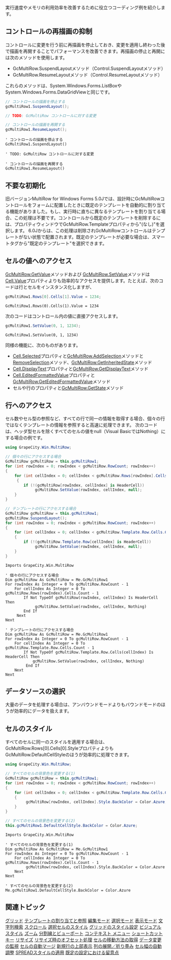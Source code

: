 実行速度やメモリの利用効率を改善するために役立つコーディング例を紹介します。

## コントロールの再描画の抑制

コントロールに変更を行う前に再描画を停止しておき、変更を適用し終わった後で描画を再開することでパフォーマンスを改善できます。再描画の停止と再開には次のメソッドを使用します。
* GcMultiRow.SuspendLayoutメソッド（Control.SuspendLayoutメソッド）
* GcMultiRow.ResumeLayoutメソッド（Control.ResumeLayoutメソッド）

これらのメソッドは、System.Windows.Forms.ListBoxやSystem.Windows.Forms.DataGridViewと同じです。
```csharp
// コントロールの描画を停止する
gcMultiRow1.SuspendLayout();

// TODO: GcMultiRow コントロールに対する変更

// コントロールの描画を再開する
gcMultiRow1.ResumeLayout();
```

```vbnet
' コントロールの描画を停止する
GcMultiRow1.SuspendLayout()

' TODO: GcMultiRow コントロールに対する変更

' コントロールの描画を再開する
GcMultiRow1.ResumeLayout()
```

## 不要な初期化

旧バージョンMultiRow for Windows Forms 5.0Jでは、設計時にGcMultiRowコントロールをフォームに配置したときに既定のテンプレートを自動的に割り当てる機能がありました。もし、実行時に直ちに異なるテンプレートを割り当てる場合、この処理は不要です。コントロールから既定のテンプレートを削除するには、プロパティウィンドウでGcMultiRow.Templateプロパティから"(なし)"を選択します。
6.0Jからは、この処理は削除されGcMultiRowコントロールはテンプレートがない状態で配置されます。既定のテンプレートが必要な場合は、スマートタグから"既定のテンプレート"を選択できます。

## セルの値へのアクセス

[GcMultiRow.GetValue](gcdocsite__documentlink?toc-item-id=e95a7ab5-6850-4512-9546-5465c309b850)メソッドおよび [GcMultiRow.SetValue](gcdocsite__documentlink?toc-item-id=ac86d089-4114-4124-904b-b61de0fd0075)メソッドは[Cell.Value](gcdocsite__documentlink?toc-item-id=bf06962f-f1e4-4a56-86b0-d66989468cc4)プロパティよりも効率的なアクセスを提供します。たとえば、次のコードは行とセルをインスタンス化しますが、
```csharp
gcMultiRow1.Rows[0].Cells[1].Value = 1234;
```

```vbnet
GcMultiRow1.Rows(0).Cells(1).Value = 1234
```
次のコードはコントロール内の値に直接アクセスします。
```csharp
gcMultiRow1.SetValue(0, 1, 1234);
```

```vbnet
GcMultiRow1.SetValue(0, 1, 1234)
```
同様の機能に、次のものがあります。
* [Cell.Selected](gcdocsite__documentlink?toc-item-id=932e4024-35bb-408f-8646-17b69b742a06)プロパティと[GcMultiRow.AddSelection](gcdocsite__documentlink?toc-item-id=21148666-9130-4bc1-b91b-82e6c8530df6)メソッドと[RemoveSelection](gcdocsite__documentlink?toc-item-id=ec132502-69c3-4d9a-82fa-bc1260dd7d22)メソッド、[GcMultiRow.GetInheritedState](gcdocsite__documentlink?toc-item-id=02830883-0b34-42d3-af4b-2c3e0779f49e)メソッド
* [Cell.DisplayText](gcdocsite__documentlink?toc-item-id=313bfba2-9577-4c25-8eb3-b6f5c91931dd)プロパティと[GcMultiRow.GetDisplayText](gcdocsite__documentlink?toc-item-id=963af83c-e177-4594-82c9-a51fb051f2f3)メソッド
* [Cell.EditedFormattedValue](gcdocsite__documentlink?toc-item-id=61759fc5-ef1f-4ea9-baa6-6a03a0a187fe)プロパティと[GcMultiRow.GetEditedFormattedValue](gcdocsite__documentlink?toc-item-id=1f542f28-534d-49e6-bdac-ab034649e122)メソッド
* セルや行のプロパティと[GcMultiRow.GetState](gcdocsite__documentlink?toc-item-id=9b6dca36-2e9c-4ac2-a78c-2d1bb6e36234)メソッド

## 行へのアクセス

セル数やセル型の参照など、すべての行で同一の情報を取得する場合、個々の行ではなくテンプレートの情報を参照すると高速に処理できます。
次のコードは、ヘッダ型セルを除くすべてのセルの値をnull（Visual BasicではNothing）にする場合の例です。
```csharp
using GrapeCity.Win.MultiRow;

// 個々の行にアクセスする場合
GcMultiRow gcMultiRow = this.gcMultiRow1;
for (int rowIndex = 0; rowIndex < gcMultiRow.RowCount; rowIndex++)
{
    for (int cellIndex = 0; cellIndex < gcMultiRow.Rows[rowIndex].Cells.Count; cellIndex++)
     {
        if (!(gcMultiRow[rowIndex, cellIndex] is HeaderCell))
             gcMultiRow.SetValue(rowIndex, cellIndex, null);
    }
}

// テンプレートの行にアクセスする場合
GcMultiRow gcMultiRow = this.gcMultiRow1;
gcMultiRow.SuspendLayout();
for (int rowIndex = 0; rowIndex < gcMultiRow.RowCount; rowIndex++)
{
    for (int cellIndex = 0; cellIndex < gcMultiRow.Template.Row.Cells.Count; cellIndex++)
    {
        if (!(gcMultiRow.Template.Row[cellIndex] is HeaderCell))
             gcMultiRow.SetValue(rowIndex, cellIndex, null);
    }
}
```

```vbnet
Imports GrapeCity.Win.MultiRow

' 個々の行にアクセスする場合
Dim gcMultiRow As GcMultiRow = Me.GcMultiRow1
For rowIndex As Integer = 0 To gcMultiRow.RowCount - 1
    For cellIndex As Integer = 0 To gcMultiRow.Rows(rowIndex).Cells.Count - 1
        If Not TypeOf gcMultiRow(rowIndex, cellIndex) Is HeaderCell Then
             gcMultiRow.SetValue(rowIndex, cellIndex, Nothing)
        End If
     Next
Next

' テンプレートの行にアクセスする場合
Dim gcMultiRow As GcMultiRow = Me.GcMultiRow1
For rowIndex As Integer = 0 To gcMultiRow.RowCount - 1
    For cellIndex As Integer = 0 To gcMultiRow.Template.Row.Cells.Count - 1
        If Not TypeOf gcMultiRow.Template.Row.Cells(cellIndex) Is HeaderCell Then
            gcMultiRow.SetValue(rowIndex, cellIndex, Nothing)
         End If
    Next
Next
```

## データソースの選択

大量のデータを処理する場合は、アンバウンドモードよりもバウンドモードのほうが効率的にデータを扱えます。

## セルのスタイル

すべてのセルに同一のスタイルを適用する場合は、GcMultiRow.Rows[0].Cells[0].StyleプロパティよりもGcMultiRow.DefaultCellStyleのほうが効率的に処理できます。
```csharp
using GrapeCity.Win.MultiRow;

// すべてのセルの背景色を変更する(1)
GcMultiRow gcMultiRow = this.gcMultiRow1;
for (int rowIndex = 0; rowIndex < gcMultiRow.RowCount; rowIndex++)
{
    for (int cellIndex = 0; cellIndex < gcMultiRow.Template.Row.Cells.Count; cellIndex++)
    {
         gcMultiRow[rowIndex, cellIndex].Style.BackColor = Color.Azure;
    }
}

// すべてのセルの背景色を変更する(2)
this.gcMultiRow1.DefaultCellStyle.BackColor = Color.Azure;
```

```vbnet
Imports GrapeCity.Win.MultiRow

' すべてのセルの背景色を変更する(1)
Dim gcMultiRow As GcMultiRow = Me.GcMultiRow1
For rowIndex As Integer = 0 To gcMultiRow.RowCount - 1
    For cellIndex As Integer = 0 To gcMultiRow.Rows(rowIndex).Cells.Count - 1
         gcMultiRow(rowIndex, cellIndex).Style.BackColor = Color.Azure
    Next
Next

' すべてのセルの背景色を変更する(2)
Me.gcMultiRow1.DefaultCellStyle.BackColor = Color.Azure
```

## 関連トピック

[グリッド](gcdocsite__documentlink?toc-item-id=87ec6429-c3b9-4564-923f-f7c943ce00b9)
[テンプレートの割り当てと参照](gcdocsite__documentlink?toc-item-id=672f7dc1-1297-4293-87f6-f4d7ae30af83)
[編集モード](gcdocsite__documentlink?toc-item-id=1cd87acc-bf66-4bf7-bf75-b61800b830fb)
[選択モード](gcdocsite__documentlink?toc-item-id=05e1230b-6129-43d3-aa78-5b2cbf48ccba)
[表示モード](gcdocsite__documentlink?toc-item-id=e56c66d1-0481-4f06-a48c-d3c4d03893ef)
[文字列検索](gcdocsite__documentlink?toc-item-id=3b578791-7908-4795-8e61-b9f1e7339d21)
[スクロール](gcdocsite__documentlink?toc-item-id=2647ada3-b90d-4823-adf7-4fa4ef083123)
[選択セルのスタイル](gcdocsite__documentlink?toc-item-id=e04576cc-5bac-410c-9335-0dda134c922f)
[グリッドのスタイル設定](gcdocsite__documentlink?toc-item-id=77b3a184-61f9-4c3b-967b-dbb6f103acf0)
[ビジュアル スタイル](gcdocsite__documentlink?toc-item-id=860edbe2-0af7-4e60-876e-89187c42d483)
[ズーム](gcdocsite__documentlink?toc-item-id=d83eab82-185e-49f9-88b0-0fd8379d92b6)
[分割線とビューポート](gcdocsite__documentlink?toc-item-id=09f1eccf-76eb-4979-ac29-c97731b2357d)
[コンテキスト メニュー](gcdocsite__documentlink?toc-item-id=cbf794e7-3362-41e9-b625-bd3e8130611b)
[ショートカット キー](gcdocsite__documentlink?toc-item-id=9cdbb6ad-e84e-441f-8f3f-ddd78af7b429)
[リサイズ](gcdocsite__documentlink?toc-item-id=4657f508-867c-455c-81b4-858e8f1d18d7)
[リサイズ時のオフセット処理](gcdocsite__documentlink?toc-item-id=e7471d46-a6b0-47fe-982d-8d4b7561d4e3)
[セルの移動方法の取得](gcdocsite__documentlink?toc-item-id=f3a0271e-fbeb-46ba-aa76-b99352d3e55c)
[データ変更の監視](gcdocsite__documentlink?toc-item-id=1aac18ae-c27c-46f5-bfec-e5872e7d2d1b)
[セルの自動マージ](gcdocsite__documentlink?toc-item-id=1d1e19b2-4282-48a3-ad92-603f73b3cc38)
[新規行の上部表示](gcdocsite__documentlink?toc-item-id=881b6d3e-e4d3-4271-b874-a972e9aef2c8)
[列の展開／折り畳み](gcdocsite__documentlink?toc-item-id=421066a5-9bfa-427f-a980-245ff290f1af)
[セル幅の自動調整](gcdocsite__documentlink?toc-item-id=0fb2df6a-d9df-47d2-8ae9-50185f2c488d)
[SPREADスタイルの適用](gcdocsite__documentlink?toc-item-id=9d7078b7-c6b3-420b-a282-9d08e8135b48)
[既定の設定における留意点](gcdocsite__documentlink?toc-item-id=707e6129-7446-4ccf-9b4b-574225dc0b02)